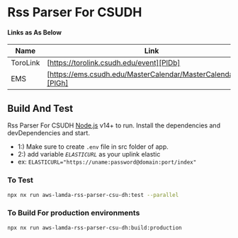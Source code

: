 # Rss Parser For CSUDH

#### Links as As Below

| Name | Link |
| ------ | ------ |
| ToroLink | [https://torolink.csudh.edu/event][PlDb] |
| EMS | [https://ems.csudh.edu/MasterCalendar/MasterCalendar.aspx][PlGh] |

## Build And Test
Rss Parser For CSUDH [Node.js](https://nodejs.org/) v14+ to run.
Install the dependencies and devDependencies and start.
- 1:) Make sure to create `.env` file in src folder of app.
- 2:) add variable *`ELASTICURL`* as your uplink elastic 
- ex: `ELASTICURL="https://uname:password@domain:port/index"`

### To Test
```sh
npx nx run aws-lamda-rss-parser-csu-dh:test --parallel
```

### To Build For production environments

```sh
npx nx run aws-lamda-rss-parser-csu-dh:build:production
```